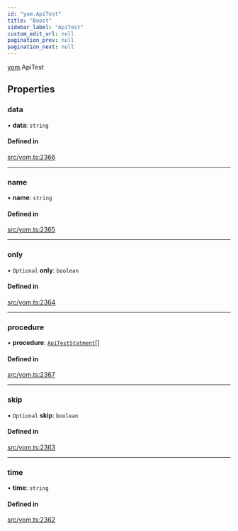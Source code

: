 ```yaml
---
id: "yom.ApiTest"
title: "Boost"
sidebar_label: "ApiTest"
custom_edit_url: null
pagination_prev: null
pagination_next: null
---
```


[yom](../namespaces/yom.md).ApiTest

## Properties

### data

• **data**: `string`

#### Defined in

[src/yom.ts:2366](https://github.com/yolmio/boost/blob/b239488/src/yom.ts#L2366)

___

### name

• **name**: `string`

#### Defined in

[src/yom.ts:2365](https://github.com/yolmio/boost/blob/b239488/src/yom.ts#L2365)

___

### only

• `Optional` **only**: `boolean`

#### Defined in

[src/yom.ts:2364](https://github.com/yolmio/boost/blob/b239488/src/yom.ts#L2364)

___

### procedure

• **procedure**: [`ApiTestStatment`](../namespaces/yom.md#apiteststatment)[]

#### Defined in

[src/yom.ts:2367](https://github.com/yolmio/boost/blob/b239488/src/yom.ts#L2367)

___

### skip

• `Optional` **skip**: `boolean`

#### Defined in

[src/yom.ts:2363](https://github.com/yolmio/boost/blob/b239488/src/yom.ts#L2363)

___

### time

• **time**: `string`

#### Defined in

[src/yom.ts:2362](https://github.com/yolmio/boost/blob/b239488/src/yom.ts#L2362)
